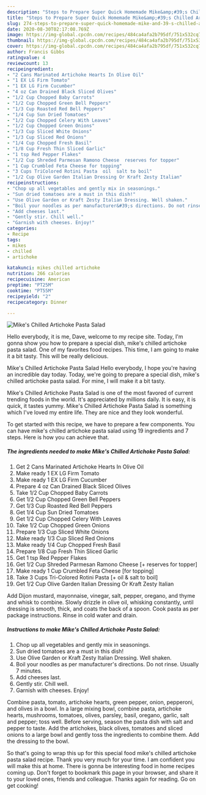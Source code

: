 ```yaml
---
description: "Steps to Prepare Super Quick Homemade Mike&amp;#39;s Chilled Artichoke Pasta Salad"
title: "Steps to Prepare Super Quick Homemade Mike&amp;#39;s Chilled Artichoke Pasta Salad"
slug: 274-steps-to-prepare-super-quick-homemade-mike-and-39-s-chilled-artichoke-pasta-salad
date: 2020-08-30T02:17:08.769Z
image: https://img-global.cpcdn.com/recipes/484ca4afa2b795df/751x532cq70/mikes-chilled-artichoke-pasta-salad-recipe-main-photo.jpg
thumbnail: https://img-global.cpcdn.com/recipes/484ca4afa2b795df/751x532cq70/mikes-chilled-artichoke-pasta-salad-recipe-main-photo.jpg
cover: https://img-global.cpcdn.com/recipes/484ca4afa2b795df/751x532cq70/mikes-chilled-artichoke-pasta-salad-recipe-main-photo.jpg
author: Francis Gibbs
ratingvalue: 4
reviewcount: 13
recipeingredient:
- "2 Cans Marinated Artichoke Hearts In Olive Oil"
- "1 EX LG Firm Tomato"
- "1 EX LG Firm Cucumber"
- "4 oz Can Drained Black Sliced Olives"
- "1/2 Cup Chopped Baby Carrots"
- "1/2 Cup Chopped Green Bell Peppers"
- "1/3 Cup Roasted Red Bell Peppers"
- "1/4 Cup Sun Dried Tomatoes"
- "1/2 Cup Chopped Celery With Leaves"
- "1/2 Cup Chopped Green Onions"
- "1/3 Cup Sliced White Onions"
- "1/3 Cup Sliced Red Onions"
- "1/4 Cup Chopped Fresh Basil"
- "1/8 Cup Fresh Thin Sliced Garlic"
- "1 tsp Red Pepper Flakes"
- "1/2 Cup Shreded Parmesan Ramono Cheese  reserves for topper"
- "1 Cup Crumbled Feta Cheese for topping"
- "3 Cups TriColored Rotini Pasta  oil  salt to boil"
- "1/2 Cup Olive Garden Italian Dressing Or Kraft Zesty Italian"
recipeinstructions:
- "Chop up all vegetables and gently mix in seasonings."
- "Sun dried tomatoes are a must in this dish!"
- "Use Olive Garden or Kraft Zesty Italian Dressing. Well shaken."
- "Boil your noodles as per manufacturer&#39;s directions. Do not rinse. Usually 7 minutes."
- "Add cheeses last."
- "Gently stir. Chill well."
- "Garnish with cheeses. Enjoy!"
categories:
- Recipe
tags:
- mikes
- chilled
- artichoke

katakunci: mikes chilled artichoke 
nutrition: 266 calories
recipecuisine: American
preptime: "PT25M"
cooktime: "PT55M"
recipeyield: "2"
recipecategory: Dinner

---
```



![Mike&#39;s Chilled Artichoke Pasta Salad](https://img-global.cpcdn.com/recipes/484ca4afa2b795df/751x532cq70/mikes-chilled-artichoke-pasta-salad-recipe-main-photo.jpg)

Hello everybody, it is me, Dave, welcome to my recipe site. Today, I'm gonna show you how to prepare a special dish, mike&#39;s chilled artichoke pasta salad. One of my favorites food recipes. This time, I am going to make it a bit tasty. This will be really delicious.

Mike&#39;s Chilled Artichoke Pasta Salad Hello everybody, I hope you&#39;re having an incredible day today. Today, we&#39;re going to prepare a special dish, mike&#39;s chilled artichoke pasta salad. For mine, I will make it a bit tasty.

Mike&#39;s Chilled Artichoke Pasta Salad is one of the most favored of current trending foods in the world. It's appreciated by millions daily. It is easy, it is quick, it tastes yummy. Mike&#39;s Chilled Artichoke Pasta Salad is something which I've loved my entire life. They are nice and they look wonderful.


To get started with this recipe, we have to prepare a few components. You can have mike&#39;s chilled artichoke pasta salad using 19 ingredients and 7 steps. Here is how you can achieve that.

<!--inarticleads1-->

##### The ingredients needed to make Mike&#39;s Chilled Artichoke Pasta Salad:

1. Get 2 Cans Marinated Artichoke Hearts In Olive Oil
1. Make ready 1 EX LG Firm Tomato
1. Make ready 1 EX LG Firm Cucumber
1. Prepare 4 oz Can Drained Black Sliced Olives
1. Take 1/2 Cup Chopped Baby Carrots
1. Get 1/2 Cup Chopped Green Bell Peppers
1. Get 1/3 Cup Roasted Red Bell Peppers
1. Get 1/4 Cup Sun Dried Tomatoes
1. Get 1/2 Cup Chopped Celery With Leaves
1. Take 1/2 Cup Chopped Green Onions
1. Prepare 1/3 Cup Sliced White Onions
1. Make ready 1/3 Cup Sliced Red Onions
1. Make ready 1/4 Cup Chopped Fresh Basil
1. Prepare 1/8 Cup Fresh Thin Sliced Garlic
1. Get 1 tsp Red Pepper Flakes
1. Get 1/2 Cup Shreded Parmesan Ramono Cheese [+ reserves for topper]
1. Make ready 1 Cup Crumbled Feta Cheese [for topping]
1. Take 3 Cups Tri-Colored Rotini Pasta [+ oil &amp; salt to boil]
1. Get 1/2 Cup Olive Garden Italian Dressing Or Kraft Zesty Italian


Add Dijon mustard, mayonnaise, vinegar, salt, pepper, oregano, and thyme and whisk to combine. Slowly drizzle in olive oil, whisking constantly, until dressing is smooth, thick, and coats the back of a spoon. Cook pasta as per package instructions. Rinse in cold water and drain. 

<!--inarticleads2-->

##### Instructions to make Mike&#39;s Chilled Artichoke Pasta Salad:

1. Chop up all vegetables and gently mix in seasonings.
1. Sun dried tomatoes are a must in this dish!
1. Use Olive Garden or Kraft Zesty Italian Dressing. Well shaken.
1. Boil your noodles as per manufacturer&#39;s directions. Do not rinse. Usually 7 minutes.
1. Add cheeses last.
1. Gently stir. Chill well.
1. Garnish with cheeses. Enjoy!


Combine pasta, tomato, artichoke hearts, green pepper, onion, pepperoni, and olives in a bowl. In a large mixing bowl, combine pasta, artichoke hearts, mushrooms, tomatoes, olives, parsley, basil, oregano, garlic, salt and pepper; toss well. Before serving, season the pasta dish with salt and pepper to taste. Add the artichokes, black olives, tomatoes and sliced onions to a large bowl and gently toss the ingredients to combine them. Add the dressing to the bowl. 

So that's going to wrap this up for this special food mike&#39;s chilled artichoke pasta salad recipe. Thank you very much for your time. I am confident you will make this at home. There is gonna be interesting food in home recipes coming up. Don't forget to bookmark this page in your browser, and share it to your loved ones, friends and colleague. Thanks again for reading. Go on get cooking!

